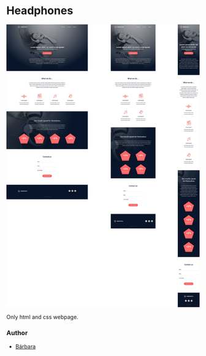 # Headphones

![Final product](desktop.jpg)

Only html and css webpage.

### Author
 - [Bárbara](@arabellak) 